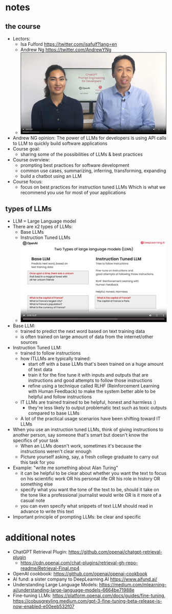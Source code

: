 # notes

## the course
- Lectors:
    - Isa Fulford https://twitter.com/isafulf?lang=en
    - Andrew Ng https://twitter.com/AndrewYNg
    - ![lectors.png](images/lectors.png)
- Andrew NG opinion: The power of LLMs for developers is using API calls to LLM to quickly build software applications
- Course goal:
    - sharing some of the possibilities of LLMs & best practices
- Course overview:
    - prompting best practices for software development
    - common use cases, summarizing, inferring, transforming, expanding
    - build a chatbot using an LLM
- Course focus:
    - focus on best practices for instruction tuned LLMs Which is what we recommend you use for most of your applications

## types of LLMs
- LLM = Large Language model
- There are x2 types of LLMs:
    - Base LLMs
    - Instruction Tuned LLMs
    - ![llm_vs_itllm.png](images/llm_vs_itllm.png)
- Base LLM:
    - trained to predict the next word based on text training data
    - is often trained on large amount of data from the internet/other sources
- Instruction Tuned LLM:
    - trained to follow instructions
    - how ITLLMs are typically trained:
        - start off with a base LLMs that's been trained on a huge amount of text data
        - train it for the fine tune it with inputs and outputs that are instructions and good attempts to follow those instructions
        - refine using a technique called RLHF (Reinforcement Learning with Human Feedback) to make the system better able to be helpful and follow instructions
    - IT LLMs are trained trained to be helpful, honest and harmless :)
        - they're less likely to output problematic text such as toxic outputs compared to base LLMs
    - A lot of the practical usage scenarios have been shifting toward IT LLMs
- When you use an instruction tuned LLMs, think of giving instructions to another person, say someone that's smart but doesn't know the specifics of your task
    - When an LLMs doesn't work, sometimes it's because the instructions weren't clear enough
    - Picture yourself asking, say, a fresh college graduate to carry out this task for you
- Example: "write me something about Alan Turing"
    - it can be helpful to be clear about whether you want the text to focus on his scientific work OR his personal life OR his role in history OR something else
    - specify what you want the tone of the text to be, should it take on the tone like a professional journalist would write OR is it more of a casual note 
    - you can even specify what snippets of text LLM should read in advance to write this text
- Important principle of prompting LLMs: be clear and specific

# additional notes
- ChatGPT Retrieval Plugin: https://github.com/openai/chatgpt-retrieval-plugin
    - https://cdn.openai.com/chat-plugins/retrieval-gh-repo-readme/Retrieval-Final.mp4
- OpenAI cookbook: https://github.com/openai/openai-cookbook
- AI fund: a sister company to DeepLearning.AI https://www.aifund.ai/
- Understanding Large Language Models: https://medium.com/mlearning-ai/understanding-large-language-models-6664be71988e
- Fine-tuning LLMs: https://platform.openai.com/docs/guides/fine-tuning, https://cobusgreyling.medium.com/gpt-3-fine-tuning-beta-release-is-now-enabled-e00eeb532f07
